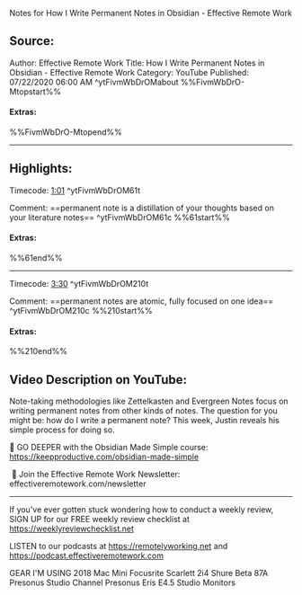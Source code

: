 Notes for How I Write Permanent Notes in Obsidian - Effective Remote Work

## Source:
Author: Effective Remote Work
Title: How I Write Permanent Notes in Obsidian - Effective Remote Work
Category: YouTube
Published: 07/22/2020 06:00 AM
 ^ytFivmWbDrOMabout
%%FivmWbDrO-Mtopstart%%
#### Extras:

%%FivmWbDrO-Mtopend%%

-----
## Highlights:

Timecode: [1:01](https://www.youtube.com/watch?v=FivmWbDrO-M&t=61) ^ytFivmWbDrOM61t

Comment: ==permanent note is a distillation of your thoughts based on your literature notes== ^ytFivmWbDrOM61c
%%61start%%
#### Extras:

%%61end%%


-----
Timecode: [3:30](https://www.youtube.com/watch?v=FivmWbDrO-M&t=210) ^ytFivmWbDrOM210t

Comment: ==permanent notes are atomic, fully focused on one idea== ^ytFivmWbDrOM210c
%%210start%%
#### Extras:

%%210end%%


## Video Description on YouTube:
Note-taking methodologies like Zettelkasten and Evergreen Notes focus on writing permanent notes from other kinds of notes. The question for you might be: how do I write a permanent note? This week, Justin reveals his simple process for doing so.

🎉 GO DEEPER with the Obsidian Made Simple course: https://keepproductive.com/obsidian-made-simple

 📰 Join the Effective Remote Work Newsletter: effectiveremotework.com/newsletter

----
If you've ever gotten stuck wondering how to conduct a weekly review, SIGN UP for our FREE weekly review checklist at https://weeklyreviewchecklist.net

LISTEN to our podcasts at https://remotelyworking.net and https://podcast.effectiveremotework.com

GEAR I'M USING
2018 Mac Mini
Focusrite Scarlett 2i4
Shure Beta 87A
Presonus Studio Channel
Presonus Eris E4.5 Studio Monitors